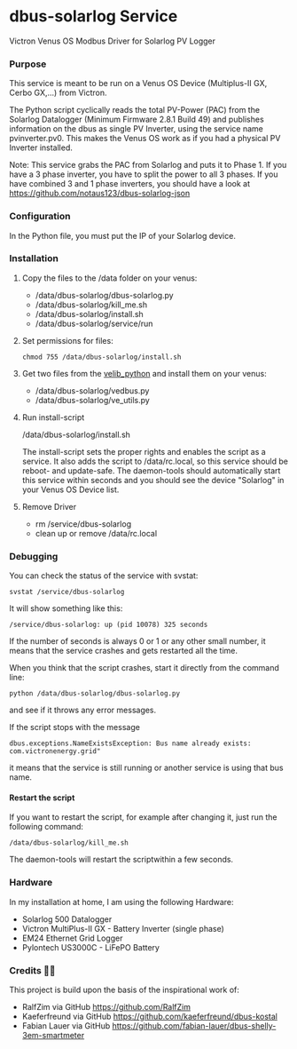 # dbus-solarlog Service
Victron Venus OS Modbus Driver for Solarlog PV Logger

### Purpose

This service is meant to be run on a Venus OS Device (Multiplus-II GX, Cerbo GX,...) from Victron.

The Python script cyclically reads the total PV-Power (PAC) from the Solarlog Datalogger (Minimum Firmware 2.8.1 Build 49) and publishes information on the dbus as single PV Inverter, using the service name pvinverter.pv0. This makes the Venus OS work as if you had a physical PV Inverter installed. 

Note: This service grabs the PAC from Solarlog and puts it to Phase 1. If you have a 3 phase inverter, you have to split the power to all 3 phases. If you have combined 3 and 1 phase inverters, you should have a look at https://github.com/notaus123/dbus-solarlog-json

### Configuration

In the Python file, you must put the IP of your Solarlog device.

### Installation

1. Copy the files to the /data folder on your venus:

   - /data/dbus-solarlog/dbus-solarlog.py
   - /data/dbus-solarlog/kill_me.sh
   - /data/dbus-solarlog/install.sh
   - /data/dbus-solarlog/service/run

2. Set permissions for files:

   `chmod 755 /data/dbus-solarlog/install.sh`
   
3. Get two files from the [velib_python](https://github.com/victronenergy/velib_python) and install them on your venus:

   - /data/dbus-solarlog/vedbus.py
   - /data/dbus-solarlog/ve_utils.py

4. Run install-script

   /data/dbus-solarlog/install.sh

   The install-script sets the proper rights and enables the script as a service. It also adds the script to /data/rc.local, so this service should be reboot- and update-safe. The daemon-tools should automatically start this service within seconds and you should see the device "Solarlog" in your Venus OS Device list.
   
5. Remove Driver

   - rm /service/dbus-solarlog
   - clean up or remove /data/rc.local

### Debugging

You can check the status of the service with svstat:

`svstat /service/dbus-solarlog`

It will show something like this:

`/service/dbus-solarlog: up (pid 10078) 325 seconds`

If the number of seconds is always 0 or 1 or any other small number, it means that the service crashes and gets restarted all the time.

When you think that the script crashes, start it directly from the command line:

`python /data/dbus-solarlog/dbus-solarlog.py`

and see if it throws any error messages.

If the script stops with the message

`dbus.exceptions.NameExistsException: Bus name already exists: com.victronenergy.grid"`

it means that the service is still running or another service is using that bus name.

#### Restart the script

If you want to restart the script, for example after changing it, just run the following command:

`/data/dbus-solarlog/kill_me.sh`

The daemon-tools will restart the scriptwithin a few seconds.

### Hardware

In my installation at home, I am using the following Hardware:

- Solarlog 500 Datalogger
- Victron MultiPlus-II GX - Battery Inverter (single phase)
- EM24 Ethernet Grid Logger
- Pylontech US3000C - LiFePO Battery

### Credits 🙌🏻

This project is build upon the basis of the inspirational work of:

- RalfZim via GitHub https://github.com/RalfZim
- Kaeferfreund via GitHub https://github.com/kaeferfreund/dbus-kostal
- Fabian Lauer via GitHub https://github.com/fabian-lauer/dbus-shelly-3em-smartmeter


